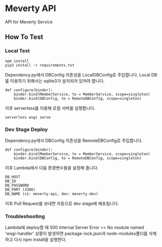 # Meverty API

API for Meverty Service

## How To Test

### Local Test

```
npm install
pip3 install -r requirements.txt
```


Dependency.py에서 DBConfig 의존성을 LocalDBConfig로 주입합니다.
Local DB를 이용하기 위해서는 sqlite3가 설치되어 있어야 합니다.

```
def configure(binder):
    binder.bind(MemberService, to = MemberService, scope=singleton)
    binder.bind(DBConfig, to = RemoteDBConfig, scope=singleton)
```

이후 serverless를 이용해 로컬 서버를 실행합니다.
```
serverless wsgi serve
```

### Dev Stage Deploy
Dependency.py에서 DBConfig 의존성을 RemoteDBConfig로 주입합니다.
```
def configure(binder):
    binder.bind(MemberService, to = MemberService, scope=singleton)
    binder.bind(DBConfig, to = RemoteDBConfig, scope=singleton)
```

이후 Lambda에서 다음 환경변수들을 설정해 줍니다.
```
DB_HOST
DB_ID
DB_PASSWORD
DB_PORT (3306)
DB_NAME (v1: meverty-api, dev: meverty-dev)
```
이후 Pull Request를 보내면 자동으로 dev stage에 배포됩니다.

### Troubleshooting
Lambda에 deploy할 때 500 Internal Server Error >> No module named 'wsgi-handler' 상황이 발생하면
package-lock.json과 node-modules폴더를 삭제하고 다시 npm install을 실행한다.